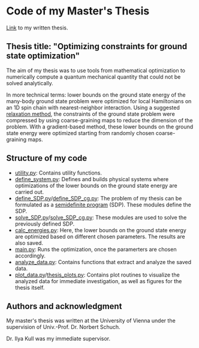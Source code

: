 # Code of my Master's Thesis
[Link](https://utheses.univie.ac.at/detail/70909/) to my written thesis.
## Thesis title: "Optimizing constraints for ground state optimization"
The aim of my thesis was to use tools from mathematical optimization to numerically compute a quantum mechanical quantity that could not be solved analytically.

In more technical terms: lower bounds on the ground state energy of the many-body ground state problem were optimized for local Hamiltonians on an 1D spin chain with nearest-neighbor interaction. 
Using a suggested [relaxation method](https://arxiv.org/abs/2212.03014), the constraints of the ground state problem were compressed by using coarse-graining maps to reduce the dimension of the problem.
With a gradient-based method, these lower bounds on the ground state energy were optimized starting from randomly chosen coarse-graining maps.

## Structure of my code
* [utility.py](https://github.com/Daniel42Fan/masters_thesis/blob/main/utility.py): Contains utility functions.
* [define_system.py](https://github.com/Daniel42Fan/masters_thesis/blob/main/define_system.py): Defines and builds physical systems where optimizations of the lower bounds on the ground state energy are carried out.
* [define_SDP.py](https://github.com/Daniel42Fan/masters_thesis/blob/main/define_SDP.py)/[define_SDP_cg.py](https://github.com/Daniel42Fan/masters_thesis/blob/main/define_SDP_cg.py): The problem of my thesis can be formulated as a [semidefinite program](https://en.wikipedia.org/wiki/Semidefinite_programming) (SDP). These modules define the SDP.
* [solve_SDP.py](https://github.com/Daniel42Fan/masters_thesis/blob/main/solve_SDP.py)/[solve_SDP_cg.py](https://github.com/Daniel42Fan/masters_thesis/blob/main/solve_SDP_cg.py): These modules are used to solve the previously defined SDP.
* [calc_energies.py](https://github.com/Daniel42Fan/masters_thesis/blob/main/calc_energies.py): Here, the lower bounds on the ground state energy are optimized based on different chosen parameters. The results are also saved.
* [main.py](https://github.com/Daniel42Fan/masters_thesis/blob/main/main.py): Runs the optimization, once the paramerters are chosen accordingly.
* [analyze_data.py](https://github.com/Daniel42Fan/masters_thesis/blob/main/analyze_data.py): Contains functions that extract and analyze the saved data.
* [plot_data.py](https://github.com/Daniel42Fan/masters_thesis/blob/main/plot_data.py)/[thesis_plots.py](https://github.com/Daniel42Fan/masters_thesis/blob/main/thesis_plots.py): Contains plot routines to visualize the analyzed data for immediate investigation, as well as figures for the thesis itself. 
  
## Authors and acknowledgment
My master's thesis was written at the University of Vienna under the supervision of Univ.-Prof. Dr. Norbert Schuch.

Dr. Ilya Kull was my immediate supervisor.
